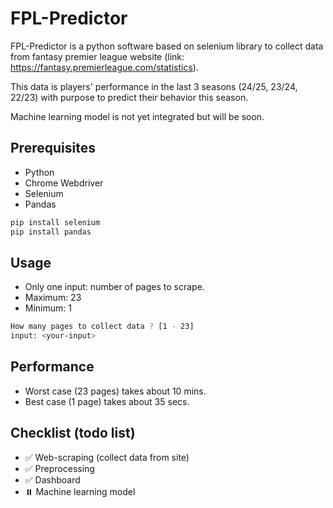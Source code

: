 # FPL-Predictor

FPL-Predictor is a python software based on selenium library to collect data from fantasy premier league website (link: https://fantasy.premierleague.com/statistics).

This data is players' performance in the last 3 seasons (24/25, 23/24, 22/23) with purpose to predict their behavior this season.

Machine learning model is not yet integrated but will be soon.

## Prerequisites

- Python
- Chrome Webdriver
- Selenium
- Pandas

```bash
pip install selenium
pip install pandas
```

## Usage
- Only one input: number of pages to scrape.
- Maximum: 23
- Minimum: 1
```bash
How many pages to collect data ? [1 - 23]
input: <your-input>
```

## Performance
- Worst case (23 pages) takes about 10 mins.
- Best case (1 page) takes about 35 secs.

## Checklist (todo list)
- ✅ Web-scraping (collect data from site)
- ✅ Preprocessing
- ✅ Dashboard
- ⏸️ Machine learning model




